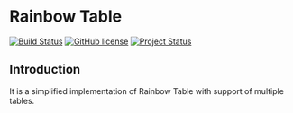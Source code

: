 # Rainbow Table
[![Build Status](https://img.shields.io/badge/Building-Passing-green.svg?style=flat-square)](https://github.com/1751634419/RainbowTable) 
[![GitHub license](https://img.shields.io/badge/License-GPL-blue.svg?style=flat-square)](https://github.com/1751634419/RainbowTable) 
[![Project Status](https://img.shields.io/badge/Status-Developing-green.svg?style=flat-square)](https://github.com/1751634419/RainbowTable) 

## Introduction
It is a simplified implementation of Rainbow Table with support of multiple tables.